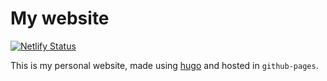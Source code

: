 # My website

[![Netlify Status](https://api.netlify.com/api/v1/badges/ea0ca303-6642-4f2f-bce7-0ca85b2dcb8c/deploy-status)](https://app.netlify.com/sites/harshv5094/deploys)

This is my personal website, made using [hugo](https://gohugo.io) and hosted in `github-pages`.
